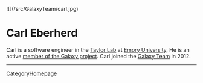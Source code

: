 <div class='right'>![](/src/GalaxyTeam/carl.jpg)</div>

# Carl Eberherd

Carl is a software engineer in the [Taylor Lab](http://bx.mathcs.emory.edu/) at [Emory University](http://emory.edu/). He is an active [member of the Galaxy project](/src/GalaxyTeam/index.md). Carl joined the [Galaxy Team](/src/GalaxyTeam/index.md) in 2012.

----
[CategoryHomepage](/src/CategoryHomepage/index.md)
